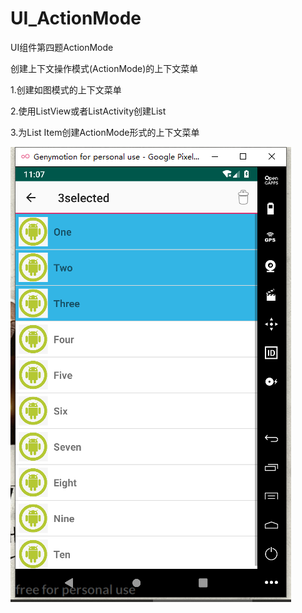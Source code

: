 # UI_ActionMode
UI组件第四题ActionMode

创建上下文操作模式(ActionMode)的上下文菜单

1.创建如图模式的上下文菜单

2.使用ListView或者ListActivity创建List

3.为List Item创建ActionMode形式的上下文菜单

![image](https://github.com/zhanglei742/UI_ActionMode/blob/master/app/src/main/res/picture/4.png)
